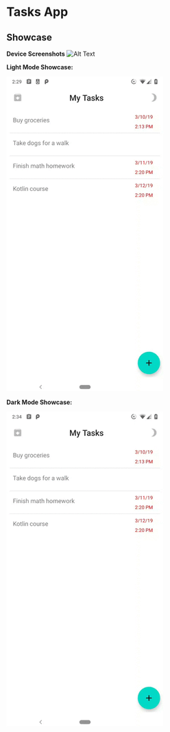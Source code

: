 # Tasks App
## Showcase

**Device Screenshots**
![Alt Text](https://github.com/Renzo-Olivares/SimpleToDo/blob/master/showcase/edit_task_dark_new.png)

**Light Mode Showcase:**

![Alt Text](https://github.com/Renzo-Olivares/SimpleToDo/blob/master/showcase/tasks_light_showcase_gif.gif)

**Dark Mode Showcase:**

![Alt Text](https://github.com/Renzo-Olivares/SimpleToDo/blob/master/showcase/tasks_dark_showcase_gif.gif)